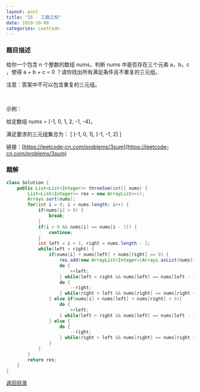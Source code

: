 ```yaml
---
layout: post
title: "15 - 三数之和"
date: 2020-10-08
categories: LeetCode
---
```


### **题目描述**
给你一个包含 n 个整数的数组 nums，判断 nums 中是否存在三个元素 a，b，c ，使得 a + b + c = 0 ？请你找出所有满足条件且不重复的三元组。

注意：答案中不可以包含重复的三元组。

 

示例：

给定数组 nums = [-1, 0, 1, 2, -1, -4]，

满足要求的三元组集合为：
[
  [-1, 0, 1],
  [-1, -1, 2]
]


链接：[https://leetcode-cn.com/problems/3sum](https://leetcode-cn.com/problems/3sum)



### **题解**
``` java
class Solution {
    public List<List<Integer>> threeSum(int[] nums) {
        List<List<Integer>> res = new ArrayList<>();
        Arrays.sort(nums);
        for(int i = 0; i < nums.length; i++) {
            if(nums[i] > 0) {
                break;
            }
            if(i > 0 && nums[i] == nums[i - 1]) {
                continue;
            }
            int left = i + 1, right = nums.length - 1;
            while(left < right) {
                if(nums[i] + nums[left] + nums[right] == 0) {
                    res.add(new ArrayList<Integer>(Arrays.asList(nums[i], nums[left], nums[right])));
                    do {
                        ++left;
                    } while(left < right && nums[left] == nums[left - 1]);
                    do {
                        --right;
                    } while(right > left && nums[right] == nums[right + 1]);
                } else if(nums[i] + nums[left] + nums[right] < 0){
                    do {
                        ++left;
                    } while(left < right && nums[left] == nums[left - 1]);
                } else {
                    do {
                        --right;
                    } while(right > left && nums[right] == nums[right + 1]);
                }
            } 
        }
        return res;
    }
}
```




[返回目录](https://maxwell-blog.cn/leetcode/2020/10/08/leetcode.html)